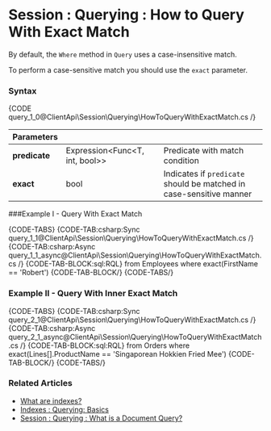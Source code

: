 # Session : Querying : How to Query With Exact Match

By default, the `Where` method in `Query` uses a case-insensitive match.

To perform a case-sensitive match you should use the `exact` parameter.

### Syntax

{CODE query_1_0@ClientApi\Session\Querying\HowToQueryWithExactMatch.cs /}

| Parameters | | |
| ------------- | ------------- | ----- |
| **predicate** | Expression<Func<T, int, bool>> | Predicate with match condition |
| **exact** | bool | Indicates if `predicate` should be matched in case-sensitive manner |

###Example I - Query With Exact Match

{CODE-TABS}
{CODE-TAB:csharp:Sync query_1_1@ClientApi\Session\Querying\HowToQueryWithExactMatch.cs /}
{CODE-TAB:csharp:Async query_1_1_async@ClientApi\Session\Querying\HowToQueryWithExactMatch.cs /}
{CODE-TAB-BLOCK:sql:RQL}
from Employees where exact(FirstName == 'Robert')
{CODE-TAB-BLOCK/}
{CODE-TABS/}

### Example II - Query With Inner Exact Match

{CODE-TABS}
{CODE-TAB:csharp:Sync query_2_1@ClientApi\Session\Querying\HowToQueryWithExactMatch.cs /}
{CODE-TAB:csharp:Async query_2_1_async@ClientApi\Session\Querying\HowToQueryWithExactMatch.cs /}
{CODE-TAB-BLOCK:sql:RQL}
from Orders 
where exact(Lines[].ProductName == 'Singaporean Hokkien Fried Mee')
{CODE-TAB-BLOCK/}
{CODE-TABS/}

### Related Articles

- [What are indexes?](../../../indexes/what-are-indexes)
- [Indexes : Querying: Basics](../../../indexes/querying/basics)  
- [Session : Querying : What is a Document Query?](../document-query/what-is-document-query.dotnet)
